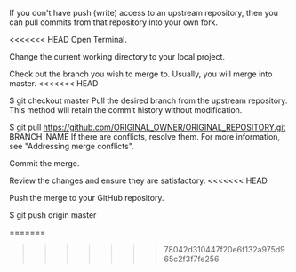 If you don't have push (write) access to an upstream repository, then you can pull commits from that repository into your own fork.

<<<<<<< HEAD
Open Terminal.

Change the current working directory to your local project.

Check out the branch you wish to merge to. Usually, you will merge into master.
<<<<<<< HEAD

$ git checkout master
Pull the desired branch from the upstream repository. This method will retain the commit history without modification.

$ git pull https://github.com/ORIGINAL_OWNER/ORIGINAL_REPOSITORY.git BRANCH_NAME
If there are conflicts, resolve them. For more information, see "Addressing merge conflicts".

Commit the merge.

Review the changes and ensure they are satisfactory.
<<<<<<< HEAD

Push the merge to your GitHub repository.

$ git push origin master

=======
>>>>>>> 78042d310447f20e6f132a975d965c2f3f7fe256
